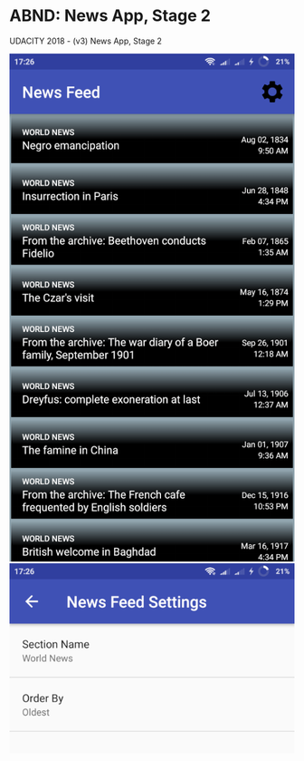 # ABND: News App, Stage 2
UDACITY 2018 - (v3) News App, Stage 2

![Main, 50%](https://github.com/sevrage/News-App-Stage-2/blob/master/portrait.png)
![Settings, 50%](https://github.com/sevrage/News-App-Stage-2/blob/master/portrait2.png)